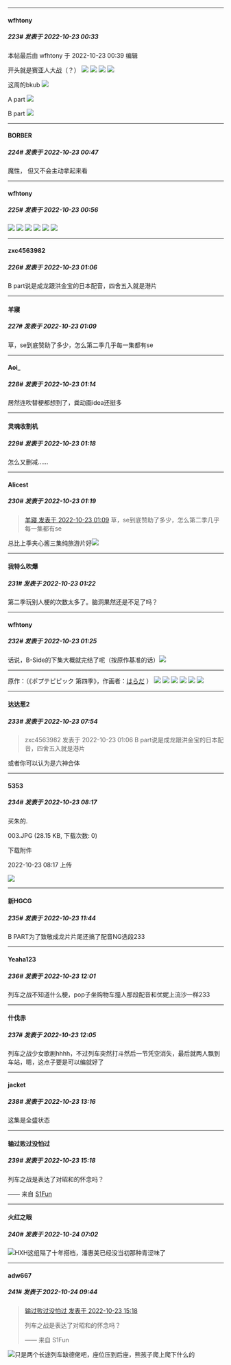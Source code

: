 

*****

####  wfhtony  
##### 223#       发表于 2022-10-23 00:33

 本帖最后由 wfhtony 于 2022-10-23 00:39 编辑 

开头就是赛亚人大战（？）
<img src="https://tc2.wfhtony.space/images/2022/10/23/48c7624081909c449aa3785956bd7723.jpg" referrerpolicy="no-referrer">
<img src="https://tc2.wfhtony.space/images/2022/10/23/c8c4e8f55d3a40e664e68e07825b793b.jpg" referrerpolicy="no-referrer">
<img src="https://tc2.wfhtony.space/images/2022/10/23/f85987d54be74d69028fd3a5d64567a5.jpg" referrerpolicy="no-referrer">
<img src="https://tc2.wfhtony.space/images/2022/10/23/73cbdb44468567c44b1e29a1d95d82cd.jpg" referrerpolicy="no-referrer">

这周的bkub
<img src="https://tc2.wfhtony.space/images/2022/10/23/baa4fff7294cd9516f9be919b0ea77ff.png" referrerpolicy="no-referrer">

A part
<img src="https://tc2.wfhtony.space/images/2022/10/23/5d8befe4ae43d5c329d699f1afc5a270.png" referrerpolicy="no-referrer">

B part
<img src="https://tc2.wfhtony.space/images/2022/10/23/2c1121aacfcdf2444c565c5e5f487d44.png" referrerpolicy="no-referrer">



*****

####  BORBER  
##### 224#       发表于 2022-10-23 00:47

魔性， 但又不会主动拿起来看



*****

####  wfhtony  
##### 225#       发表于 2022-10-23 00:56

<img src="https://tc2.wfhtony.space/images/2022/10/23/776ebbe7020f790b260bf09afd5cb971.png" referrerpolicy="no-referrer">
<img src="https://tc2.wfhtony.space/images/2022/10/23/f003540a89800a99d7c5c22dfb3628b1.jpg" referrerpolicy="no-referrer">
<img src="https://tc2.wfhtony.space/images/2022/10/23/7e2f80c6ace1d53573ab662debfc51dc.jpg" referrerpolicy="no-referrer">
<img src="https://tc2.wfhtony.space/images/2022/10/23/ff16803e44de2dc1339a49e382786da4.jpg" referrerpolicy="no-referrer">
<img src="https://tc2.wfhtony.space/images/2022/10/23/db14f40b28a9ffdc78761d12818549d2.jpg" referrerpolicy="no-referrer">
<img src="https://tc2.wfhtony.space/images/2022/10/23/2b99b01303ec105ec87fa2a094855cbb.jpg" referrerpolicy="no-referrer">



*****

####  zxc4563982  
##### 226#       发表于 2022-10-23 01:06

B part说是成龙跟洪金宝的日本配音，四舍五入就是港片

*****

####  羊寢  
##### 227#       发表于 2022-10-23 01:09

草，se到底赞助了多少，怎么第二季几乎每一集都有se



*****

####  Aoi_  
##### 228#       发表于 2022-10-23 01:14

居然连吹替梗都想到了，粪动画idea还挺多

*****

####  灵魂收割机  
##### 229#       发表于 2022-10-23 01:18

怎么又删减……

*****

####  Alicest  
##### 230#       发表于 2022-10-23 01:19

<blockquote><a href="httphttps://bbs.saraba1st.com/2b/forum.php?mod=redirect&amp;goto=findpost&amp;pid=58048558&amp;ptid=2044082" target="_blank">羊寢 发表于 2022-10-23 01:09</a>
草，se到底赞助了多少，怎么第二季几乎每一集都有se</blockquote>
总比上季夹心酱三集纯旅游片好<img src="https://static.saraba1st.com/image/smiley/face2017/068.png" referrerpolicy="no-referrer">



*****

####  我特么吹爆  
##### 231#       发表于 2022-10-23 01:22

第二季玩别人梗的次数太多了。脑洞果然还是不足了吗？

*****

####  wfhtony  
##### 232#       发表于 2022-10-23 01:25

话说，B-Side的下集大概就完结了呢（按原作基准的话）<img src="https://static.saraba1st.com/image/smiley/face2017/067.png" referrerpolicy="no-referrer">

-----

原作：（《ポプテピピック 第四季》，作画者：[はらだ](https://twitter.com/harada_info) ）
<img src="https://tc3.wfhtony.space/images/2022/10/23/14789b5cf6aa42751de54b380c0b6d09.png" referrerpolicy="no-referrer">
<img src="https://tc3.wfhtony.space/images/2022/10/23/5eada25269e2eae2ca72ebf721554c83.png" referrerpolicy="no-referrer">
<img src="https://tc3.wfhtony.space/images/2022/10/23/9d904614f29b6160e821df2a33691433.png" referrerpolicy="no-referrer">
<img src="https://tc3.wfhtony.space/images/2022/10/23/6575186de01fc68325e82766fbe0b7ee.png" referrerpolicy="no-referrer">
<img src="https://tc3.wfhtony.space/images/2022/10/23/15b88ce0002368e16c771bcf280d44e7.png" referrerpolicy="no-referrer">
<img src="https://tc3.wfhtony.space/images/2022/10/23/063d580d476bd2396cc989e4368e4fe7.png" referrerpolicy="no-referrer">



*****

####  达达葱2  
##### 233#       发表于 2022-10-23 07:54

<blockquote>zxc4563982 发表于 2022-10-23 01:06
B part说是成龙跟洪金宝的日本配音，四舍五入就是港片</blockquote>
或者你可以认为是六神合体



*****

####  5353  
##### 234#       发表于 2022-10-23 08:17

买朱的.

003.JPG
(28.15 KB, 下载次数: 0)

下载附件

2022-10-23 08:17 上传

<img src="https://img.saraba1st.com/forum/202210/23/081725b63r39totlv9qvv5.jpg" referrerpolicy="no-referrer">



*****

####  新HGCG  
##### 235#       发表于 2022-10-23 11:44

B PART为了致敬成龙片片尾还搞了配音NG选段233



*****

####  Yeaha123  
##### 236#       发表于 2022-10-23 12:01

列车之战不知道什么梗，pop子坐购物车撞人那段配音和优妮上流沙一样233

*****

####  什伐赤  
##### 237#       发表于 2022-10-23 12:05

列车之战少女歌剧hhhh，不过列车突然打斗然后一节凭空消失，最后就两人飘到车站，嗯，这点子要是可以编就好了



*****

####  jacket  
##### 238#       发表于 2022-10-23 13:16

这集是全盛状态



*****

####  输过败过没怕过  
##### 239#       发表于 2022-10-23 15:18

列车之战是表达了对昭和的怀念吗？

—— 来自 [S1Fun](https://s1fun.koalcat.com)



*****

####  火红之眼  
##### 240#       发表于 2022-10-24 07:02

<img src="https://static.saraba1st.com/image/smiley/face2017/125.png" referrerpolicy="no-referrer">HXH这组隔了十年搭档，潘惠美已经没当初那种青涩味了



*****

####  adw667  
##### 241#       发表于 2022-10-24 09:44

<blockquote><a href="httphttps://bbs.saraba1st.com/2b/forum.php?mod=redirect&amp;goto=findpost&amp;pid=58056047&amp;ptid=2044082" target="_blank">输过败过没怕过 发表于 2022-10-23 15:18</a>

列车之战是表达了对昭和的怀念吗？

—— 来自 S1Fun</blockquote>
<img src="https://static.saraba1st.com/image/smiley/face2017/068.png" referrerpolicy="no-referrer">只是两个长途列车缺德佬吧，座位压到后座，熊孩子爬上爬下什么的

